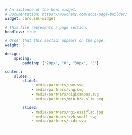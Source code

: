 ```yaml
---
# An instance of the hero widget.
# Documentation: https://wowchemy.com/docs/page-builder/
widget: carousel-widget

# This file represents a page section.
headless: true

# Order that this section appears on the page.
weight: 3

design:
    spacing:
        padding: ["20px", "0", "30px", "0"]

content:
    slides:
        slide1:
            - media/partners/uwv.svg
            - media/partners/vng.svg
            - media/partners/digicampus.svg
            - media/partners/min-bzk-slim.svg

        slide2:
            - media/partners/ngi-essiflab.jpg
            - media/partners/kvk-small.svg   
            - media/partners/sidn.svg

---
```


